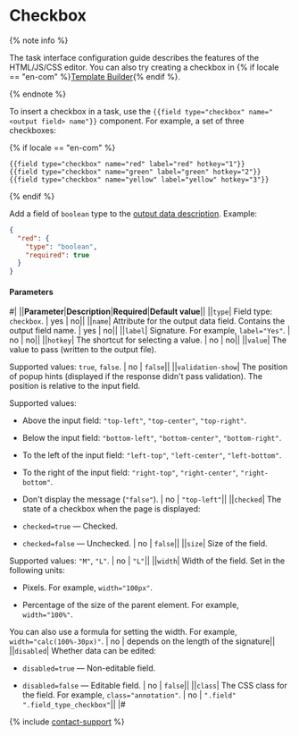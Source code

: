 # Checkbox

{% note info %}

The task interface configuration guide describes the features of the HTML/JS/CSS editor. You can also try creating a checkbox in {% if locale == "en-com" %}[Template Builder](../../../template-builder/reference/field.checkbox.md){% endif %}.

{% endnote %}

To insert a checkbox in a task, use the `{{field type="checkbox" name="<output field> name"}}` component. For example, a set of three checkboxes:

{% if locale == "en-com" %}

```plaintext
{{field type="checkbox" name="red" label="red" hotkey="1"}}
{{field type="checkbox" name="green" label="green" hotkey="2"}}
{{field type="checkbox" name="yellow" label="yellow" hotkey="3"}}
```

{% endif %}

Add a field of `boolean` type to the [output data description](../incoming.md). Example:

```json
{
  "red": {
    "type": "boolean",
    "required": true
  }
}
```

#### Parameters

#|
||**Parameter**|**Description**|**Required**|**Default value**||
||`type`| Field type: `checkbox`. | yes | no||
||`name`| Attribute for the output data field. Contains the output field name. | yes | no||
||`label`| Signature. For example, `label="Yes"`. | no | no||
||`hotkey`| The shortcut for selecting a value. | no | no||
||`value`| The value to pass (written to the output file).

Supported values: `true`, `false`. | no | `false`||
||`validation-show`| The position of popup hints (displayed if the response didn't pass validation). The position is relative to the input field.

Supported values:

- Above the input field: `"top-left"`, `"top-center"`, `"top-right"`.

- Below the input field: `"bottom-left"`, `"bottom-center"`, `"bottom-right"`.

- To the left of the input field: `"left-top"`, `"left-center"`, `"left-bottom"`.

- To the right of the input field: `"right-top"`, `"right-center"`, `"right-bottom"`.

- Don't display the message (`"false"`). | no | `"top-left"`||
||`checked`| The state of a checkbox when the page is displayed:

- `checked=true` — Checked.

- `checked=false` — Unchecked. | no | `false`||
||`size`| Size of the field.

Supported values: `"M"`, `"L"`. | no | `"L"`||
||`width`| Width of the field. Set in the following units:

- Pixels. For example, `width="100px"`.

- Percentage of the size of the parent element. For example, `width="100%"`.

You can also use a formula for setting the width. For example, `width="calc(100%-30px)"`. | no | depends on the length of the signature||
||`disabled`| Whether data can be edited:

- `disabled=true` — Non-editable field.

- `disabled=false` — Editable field. | no | `false`||
||`class`| The CSS class for the field. For example, `class="annotation"`. | no | `".field" ".field_type_checkbox"`||
|#

{% include [contact-support](../../_includes/contact-support-help.md) %}